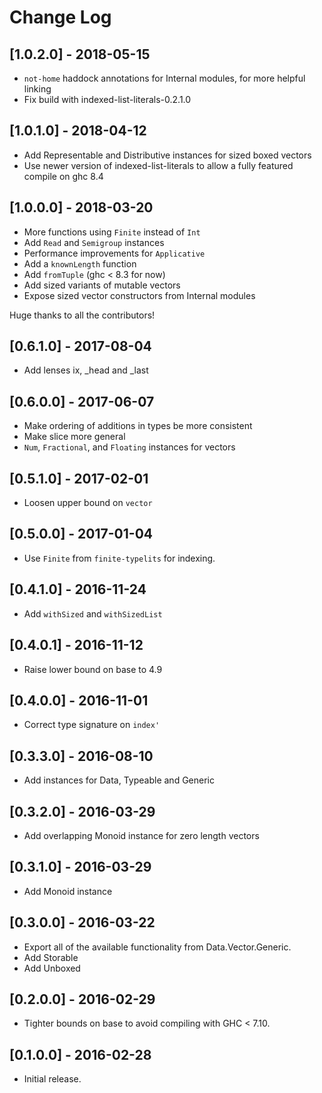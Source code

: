 # Change Log

## [1.0.2.0] - 2018-05-15

- `not-home` haddock annotations for Internal modules, for more helpful linking
- Fix build with indexed-list-literals-0.2.1.0

## [1.0.1.0] - 2018-04-12

- Add Representable and Distributive instances for sized boxed vectors
- Use newer version of indexed-list-literals to allow a fully featured compile on ghc 8.4

## [1.0.0.0] - 2018-03-20

- More functions using `Finite` instead of `Int`
- Add `Read` and `Semigroup` instances
- Performance improvements for `Applicative`
- Add a `knownLength` function
- Add `fromTuple` (ghc < 8.3 for now)
- Add sized variants of mutable vectors 
- Expose sized vector constructors from Internal modules

Huge thanks to all the contributors!

## [0.6.1.0] - 2017-08-04
- Add lenses ix, _head and _last

## [0.6.0.0] - 2017-06-07
- Make ordering of additions in types be more consistent
- Make slice more general
- `Num`, `Fractional`, and `Floating` instances for vectors

## [0.5.1.0] - 2017-02-01
- Loosen upper bound on `vector`

## [0.5.0.0] - 2017-01-04
- Use `Finite` from `finite-typelits` for indexing.

## [0.4.1.0] - 2016-11-24
- Add `withSized` and `withSizedList`

## [0.4.0.1] - 2016-11-12
- Raise lower bound on base to 4.9

## [0.4.0.0] - 2016-11-01
- Correct type signature on `index'`

## [0.3.3.0] - 2016-08-10
- Add instances for Data, Typeable and Generic

## [0.3.2.0] - 2016-03-29
- Add overlapping Monoid instance for zero length vectors

## [0.3.1.0] - 2016-03-29
- Add Monoid instance

## [0.3.0.0] - 2016-03-22
- Export all of the available functionality from Data.Vector.Generic.
- Add Storable
- Add Unboxed

## [0.2.0.0] - 2016-02-29
- Tighter bounds on base to avoid compiling with GHC < 7.10.

## [0.1.0.0] - 2016-02-28
- Initial release.
